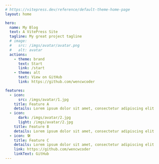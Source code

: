 ```yaml
---
# https://vitepress.dev/reference/default-theme-home-page
layout: home

hero:
  name: My Blog
  text: A VitePress Site
  tagline: My great project tagline
  # image:
  #   src: /imgs/avatar/avatar.png
  #   alt: avatar
  actions:
    - theme: brand
      text: Start
      link: /start
    - theme: alt
      text: View on GitHub
      link: https://github.com/wencwcoder

features:
  - icon:
      src: /imgs/avatar/1.jpg
    title: Feature A
    details: Lorem ipsum dolor sit amet, consectetur adipiscing elit
  - icon:
      dark: /imgs/avatar/2.jpg
      light: /imgs/avatar/2.jpg
    title: Feature B
    details: Lorem ipsum dolor sit amet, consectetur adipiscing elit
  - icon: 🛠️
    title: Feature C
    details: Lorem ipsum dolor sit amet, consectetur adipiscing elit
    link: https://github.com/wencwcoder
    linkText: GitHub
---
```


<style>
.VPFeature .VPImage {
  border-radius: 6px; 
}
</style>